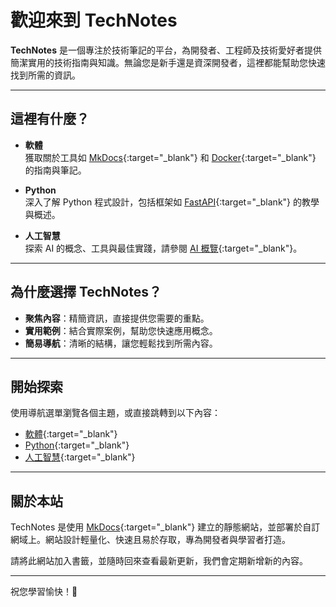 # 歡迎來到 TechNotes

**TechNotes** 是一個專注於技術筆記的平台，為開發者、工程師及技術愛好者提供簡潔實用的技術指南與知識。無論您是新手還是資深開發者，這裡都能幫助您快速找到所需的資訊。

---

## 這裡有什麼？

- **軟體**  
  獲取關於工具如 [MkDocs](software/mkdocs.md){:target="_blank"} 和 [Docker](software/docker.md){:target="_blank"} 的指南與筆記。

- **Python**  
  深入了解 Python 程式設計，包括框架如 [FastAPI](python/fastapi.md){:target="_blank"} 的教學與概述。

- **人工智慧**  
  探索 AI 的概念、工具與最佳實踐，請參閱 [AI 概覽](ai/overview.md){:target="_blank"}。

---

## 為什麼選擇 TechNotes？

- **聚焦內容**：精簡資訊，直接提供您需要的重點。  
- **實用範例**：結合實際案例，幫助您快速應用概念。  
- **簡易導航**：清晰的結構，讓您輕鬆找到所需內容。  

---

## 開始探索

使用導航選單瀏覽各個主題，或直接跳轉到以下內容：  
- [軟體](software/mkdocs.md){:target="_blank"}  
- [Python](python/overview.md){:target="_blank"}  
- [人工智慧](ai/overview.md){:target="_blank"}  

---

## 關於本站

TechNotes 是使用 [MkDocs](https://www.mkdocs.org/){:target="_blank"} 建立的靜態網站，並部署於自訂網域上。網站設計輕量化、快速且易於存取，專為開發者與學習者打造。

請將此網站加入書籤，並隨時回來查看最新更新，我們會定期新增新的內容。

---

祝您學習愉快！🚀
